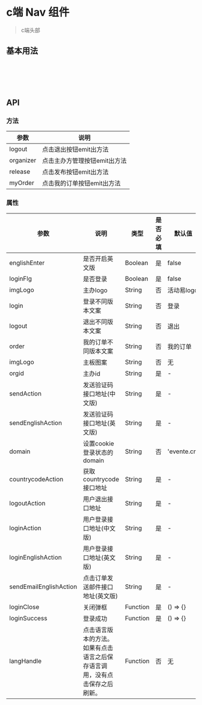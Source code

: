 # c端 Nav 组件
> c端头部

## 基本用法

<br>

<p>
  <w-nav orgid="100015" :countrycodeAction="countrycodeAction" :sendAction="sendAction" :loginAction="loginAction" :sendEnglishAction="sendEnglishAction" :loginEnglishAction="loginEnglishAction" :logoutAction="loginEnglishAction" domain="" :sendEmailEnglishAction="loginAction" />
</p>
<br>
<br>

## API

### 方法

|参数|说明|
|---|----|
|logout|点击退出按钮emit出方法|
|organizer|点击主办方管理按钮emit出方法|
|release|点击发布按钮emit出方法|
|myOrder|点击我的订单按钮emit出方法|

### 属性

|参数|说明|类型|是否必填|默认值|
|---|----|---|-------|-----|
|englishEnter|是否开启英文版|Boolean|是|false|
|loginFlg|是否登录|Boolean|是|false|
|imgLogo|主办logo|String|否|活动易logo|
|login|登录不同版本文案|String|否|登录|
|logout|退出不同版本文案|String|否|退出|
|order|我的订单不同版本文案|String|否|我的订单|
|imgLogo|主板图案|String|否|无|
|orgid|主办id|String|是|-|
|sendAction|发送验证码接口地址(中文版)|String|是|-|
|sendEnglishAction|发送验证码接口地址(英文版)|String|是|-|
|domain|设置cookie登录状态的domain|String|否|'evente.cn'|
|countrycodeAction|获取countrycode接口地址|String|是|-|
|logoutAction|用户退出接口地址|String|是|-|
|loginAction|用户登录接口地址(中文版)|String|是|-|
|loginEnglishAction|用户登录接口地址(英文版)|String|是|-|
|sendEmailEnglishAction|点击订单发送邮件接口地址(英文版)|String|是|-|
|loginClose|关闭弹框|Function|是|() => {}|
|loginSuccess|登录成功|Function|是|() => {}|
|langHandle|点击语言版本的方法。如果有点击语言之后保存语言调用，没有点击保存之后刷新。|Function|否|无|

<script>
import WLogin from 'emfelogin/dist/login/Login';
import WNav from './Nav';

export default {
  data() {
    return {
      status: false,
      lang: false,
      countrycodeAction: 'https://www.easy-mock.com/mock/5ab386ecca15e11ded65b593/chinese/countrycode',
      sendAction: 'https://www.easy-mock.com/mock/5ab386ecca15e11ded65b593/chinese/smssend',
      loginAction: 'https://www.easy-mock.com/mock/5ab386ecca15e11ded65b593/chinese/login',
      sendEnglishAction: 'https://www.easy-mock.com/mock/5ab386ecca15e11ded65b593/chinese/smssend',
      loginEnglishAction: 'https://www.easy-mock.com/mock/5ab386ecca15e11ded65b593/chinese/login',
    };
  },
  components: {
    WLogin,
    WNav,
  },
};
</script>

<style lang="scss">
@import './nav.scss';
@import '../../node_modules/emfelogin/dist/login/style/login.scss';

.content:not(.custom) {
  max-width: 1300px;
}
.page {
  position: relative;
  z-index: 222;
}
</style>
